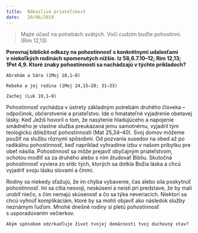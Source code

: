 ```yaml
---
title:  Nákazlivá priateľskosť
date:   20/06/2019
---
```


> <p></p>
> Majte účasť na potrebách svätých. Voči cudzím buďte pohostinní. (Rim 12,13)

**Porovnaj biblické odkazy na pohostinnosť s konkrétnymi udalosťami v niekoľkých rodinách spomenutých nižšie. Iz 58,6.7.10–12; Rim 12,13; 1Pet 4,9. Ktoré znaky pohostinnosti sa nachádzajú v týchto príkladoch?**

`Abrahám a Sára (1Moj 18,1–8)`

`Rebeka a jej rodina (1Moj 24,15–20; 31–33)`

`Zachej (Luk 19,1–9)`

Pohostinnosť vychádza v ústrety základným potrebám druhého človeka – odpočinok, občerstvenie a priateľstvo. Ide o hmatateľné vyjadrenie obetavej lásky. Keď Ježiš hovoril o tom, že nasýtenie hladujúceho a napojenie smädného je vlastne služba preukázaná jemu samotnému, vyjadril tým teologickú dôležitosť pohostinnosti (Mat 25,34–40). Svoj domov môžeme použiť na službu rôznymi spôsobmi. Od pozvania susedov na obed až po radikálnu pohostinnosť, keď napríklad vyhradíme izbu v našom príbytku pre obeť násilia. Pohostinnosť sa môže prejaviť obyčajným priateľstvom, ochotou modliť sa za druhého alebo s ním študovať Bibliu. Skutočná pohostinnosť vyviera zo sŕdc tých, ktorých sa dotkla Božia láska a chcú vyjadriť svoju lásku slovami a činmi.

Rodiny sa niekedy sťažujú, že im chýba vybavenie, čas alebo sila poskytnúť pohostinnosť. Iní sa cítia nesvoji, neskúsení a neistí pri predstave, že by mali urobiť niečo, s čím nemajú skúsenosť a čo sa týka neveriacich. Niektorí sa chcú vyhnúť komplikáciám, ktoré by sa mohli objaviť ako následok služby neznámym ľuďom. Mnohé dnešné rodiny si pletú pohostinnosť s usporadúvaním večierkov.

`Akým spôsobom odzrkadľuje život tvojej domácnosti tvoj duchovný stav?`